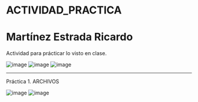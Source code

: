 # ACTIVIDAD_PRACTICA
# Martínez Estrada Ricardo
Actividad para prácticar lo visto en clase.

![image](https://github.com/user-attachments/assets/22e47d62-5931-455e-80be-e1a951a71619)
![image](https://github.com/user-attachments/assets/5d51ee21-6283-4a04-88bf-73cd690defdc)
![image](https://github.com/user-attachments/assets/810fae09-c639-4869-b746-791a50dde8eb)

------------------------------------

Práctica 1. ARCHIVOS

![image](https://github.com/user-attachments/assets/496e2c24-d100-46bb-bdf2-af0caecec65f)
![image](https://github.com/user-attachments/assets/4648e2cd-d030-4e92-a384-bd731618ed78)
